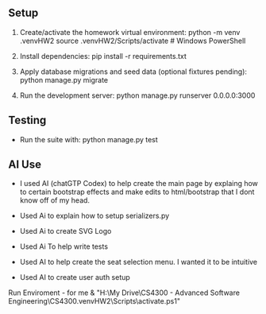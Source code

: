 ## Setup

1. Create/activate the homework virtual environment:
   python -m venv .venvHW2
   source .venvHW2/Scripts/activate  # Windows PowerShell

2. Install dependencies:
   pip install -r requirements.txt

3. Apply database migrations and seed data (optional fixtures pending):
   python manage.py migrate

4. Run the development server:
   python manage.py runserver 0.0.0.0:3000


## Testing

- Run the suite with:
  python manage.py test


## AI Use

- I used AI (chatGTP Codex) to help create the main page by explaing how to certain bootstrap effects and make edits to html/bootstrap that I dont know off of my head.

- Used Ai to explain how to setup serializers.py

- Used Ai to create SVG Logo

- Used Ai To help write tests

- Used AI to help create the seat selection menu. I wanted it to be intuitive

- Used AI to create user auth setup


Run Enviroment - for me
& "H:\My Drive\CS4300 - Advanced Software Engineering\CS4300\.venvHW2\Scripts\activate.ps1"

